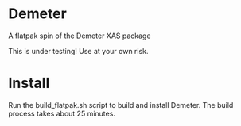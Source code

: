 # Demeter
A flatpak spin of the Demeter XAS package

This is under testing! Use at your own risk.

# Install
Run the build_flatpak.sh script to build and install Demeter. The build process takes about 25 minutes.

